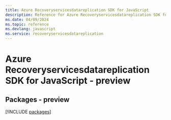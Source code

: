 ```yaml
---
title: Azure Recoveryservicesdatareplication SDK for JavaScript
description: Reference for Azure Recoveryservicesdatareplication SDK for JavaScript
ms.date: 04/09/2024
ms.topic: reference
ms.devlang: javascript
ms.service: recoveryservicesdatareplication
---
```

# Azure Recoveryservicesdatareplication SDK for JavaScript - preview
## Packages - preview
[!INCLUDE [packages](recoveryservicesdatareplication-index.md)]